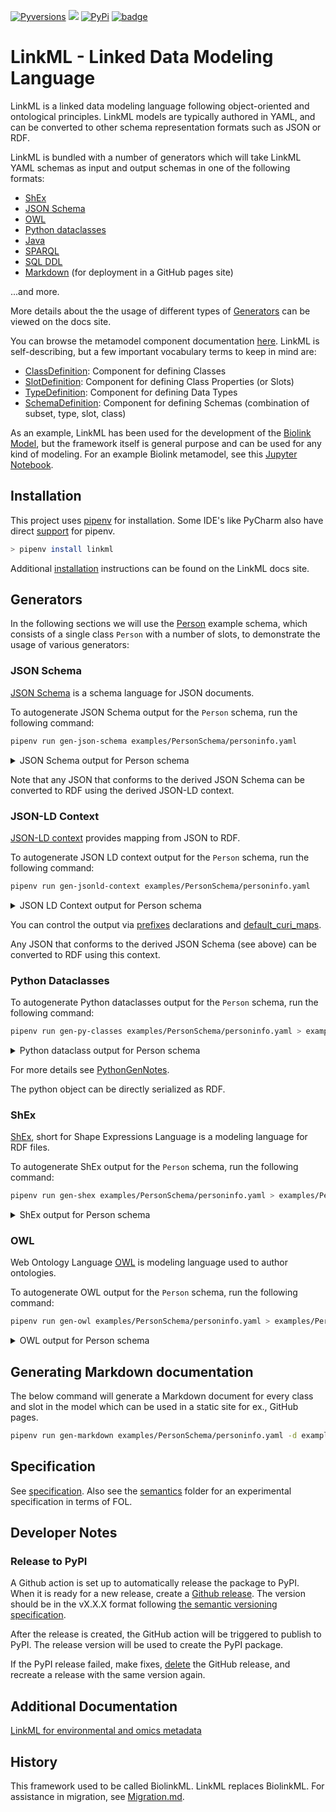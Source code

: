 [![Pyversions](https://img.shields.io/pypi/pyversions/linkml.svg)](https://pypi.python.org/pypi/linkml)
![](https://github.com/linkml/linkml/workflows/Build/badge.svg)
[![PyPi](https://img.shields.io/pypi/v/linkml.svg)](https://pypi.python.org/pypi/linkml)
[![badge](https://img.shields.io/badge/launch-binder-579ACA.svg)](https://mybinder.org/v2/gh/linkml/linkml/main?filepath=notebooks)

# LinkML - Linked Data Modeling Language

LinkML is a linked data modeling language following object-oriented and ontological principles. LinkML models are typically authored in YAML, and can be converted to other schema representation formats such as JSON or RDF.

LinkML is bundled with a number of generators which will take LinkML YAML schemas as input and output schemas in one of the following formats:

- [ShEx](https://linkml.io/linkml/generators/shex.html)
- [JSON Schema](https://linkml.io/linkml/generators/json-schema.html)
- [OWL](https://linkml.io/linkml/generators/owl.html)
- [Python dataclasses](https://linkml.io/linkml/generators/python.html)
- [Java](https://linkml.io/linkml/generators/java.html)
- [SPARQL](https://linkml.io/linkml/generators/sparql.html)
- [SQL DDL](https://linkml.io/linkml/generators/sqlddl.html)
- [Markdown](https://linkml.io/linkml/generators/markdown.html) (for deployment in a GitHub pages site)

...and more.

More details about the the usage of different types of [Generators](https://linkml.io/linkml/generators/index.html) can be viewed on the docs site.

You can browse the metamodel component documentation [here](https://linkml.github.io/linkml-model/docs). LinkML is self-describing, but a few important vocabulary terms to keep in mind are:
- [ClassDefinition](https://linkml.github.io/linkml-model/docs/ClassDefinition): Component for defining Classes
- [SlotDefinition](https://linkml.github.io/linkml-model/docs/SlotDefinition): Component for defining Class Properties (or Slots)
- [TypeDefinition](https://linkml.github.io/linkml-model/docs/TypeDefinition): Component for defining Data Types
- [SchemaDefinition](https://linkml.github.io/linkml-model/docs/SchemaDefinition): Component for defining Schemas (combination of subset, type, slot, class)

As an example, LinkML has been used for the development of the [Biolink Model](https://biolink.github.io/biolink-model/), but the framework itself is general purpose and can be used for any kind of modeling. For an example Biolink metamodel, see this [Jupyter Notebook](https://github.com/linkml/linkml/blob/main/notebooks/examples.ipynb).

## Installation

This project uses [pipenv](https://pipenv-fork.readthedocs.io/en/latest/) for installation. Some IDE's like PyCharm also have direct [support](https://www.jetbrains.com/help/pycharm/pipenv.html) for pipenv.

```bash
> pipenv install linkml
```

Additional [installation](https://linkml.io/linkml/intro/install.html) instructions can be found on the LinkML docs site.

## Generators

In the following sections we will use the [Person](https://linkml.io/linkml/intro/tutorial01.html#your-first-schema) example schema, which consists of a single class `Person` with a number of slots, to demonstrate the usage of various generators:

### JSON Schema

[JSON Schema](https://json-schema.org/) is a schema language for JSON documents.

To autogenerate JSON Schema output for the `Person` schema, run the following command:

```bash
pipenv run gen-json-schema examples/PersonSchema/personinfo.yaml
```

<details>
<summary>JSON Schema output for Person schema</summary>

```
{
   "$id": "https://w3id.org/linkml/examples/personinfo",
   "$schema": "http://json-schema.org/draft-07/schema#",
   "additionalProperties": true,
   "definitions": {
      "Address": {
         "additionalProperties": false,
         "description": "",
         "properties": {
            "city": {
               "type": "string"
            },
            "postal_code": {
               "type": "string"
            },
            "street": {
               "type": "string"
            }
         },
         "required": [],
         "title": "Address",
         "type": "object"
      },
      "Concept": {
         "additionalProperties": false,
         "description": "",
         "properties": {
            "description": {
               "type": "string"
            },
            "id": {
               "type": "string"
            },
            "image": {
               "type": "string"
            },
            "name": {
               "type": "string"
            }
         },
         "required": [
            "id"
         ],
         "title": "Concept",
         "type": "object"
      },
      "Container": {
         "additionalProperties": false,
         "description": "",
         "properties": {
            "organizations": {
               "items": {
                  "$ref": "#/definitions/Organization"
               },
               "type": "array"
            },
            "persons": {
               "items": {
                  "$ref": "#/definitions/Person"
               },
               "type": "array"
            }
         },
         "required": [],
         "title": "Container",
         "type": "object"
      },
      "DiagnosisConcept": {
         "additionalProperties": false,
         "description": "",
         "properties": {
            "description": {
               "type": "string"
            },
            "id": {
               "type": "string"
            },
            "image": {
               "type": "string"
            },
            "name": {
               "type": "string"
            }
         },
         "required": [
            "id"
         ],
         "title": "DiagnosisConcept",
         "type": "object"
      },
      "DiagnosisType": {
         "description": "",
         "enum": [],
         "title": "DiagnosisType",
         "type": "string"
      },
      "EmploymentEvent": {
         "additionalProperties": false,
         "description": "",
         "properties": {
            "duration": {
               "type": "number"
            },
            "employed_at": {
               "type": "string"
            },
            "ended_at_time": {
               "format": "date",
               "type": "string"
            },
            "is_current": {
               "type": "boolean"
            },
            "started_at_time": {
               "format": "date",
               "type": "string"
            }
         },
         "required": [],
         "title": "EmploymentEvent",
         "type": "object"
      },
      "Event": {
         "additionalProperties": false,
         "description": "",
         "properties": {
            "duration": {
               "type": "number"
            },
            "ended_at_time": {
               "format": "date",
               "type": "string"
            },
            "is_current": {
               "type": "boolean"
            },
            "started_at_time": {
               "format": "date",
               "type": "string"
            }
         },
         "required": [],
         "title": "Event",
         "type": "object"
      },
      "FamilialRelationship": {
         "additionalProperties": false,
         "description": "",
         "properties": {
            "ended_at_time": {
               "format": "date",
               "type": "string"
            },
            "related_to": {
               "type": "string"
            },
            "started_at_time": {
               "format": "date",
               "type": "string"
            },
            "type": {
               "$ref": "#/definitions/FamilialRelationshipType"
            }
         },
         "required": [
            "type",
            "related_to"
         ],
         "title": "FamilialRelationship",
         "type": "object"
      },
      "FamilialRelationshipType": {
         "description": "",
         "enum": [
            "SIBLING_OF",
            "PARENT_OF",
            "CHILD_OF"
         ],
         "title": "FamilialRelationshipType",
         "type": "string"
      },
      "GenderType": {
         "description": "",
         "enum": [
            "nonbinary man",
            "nonbinary woman",
            "transgender woman",
            "transgender man",
            "cisgender man",
            "cisgender woman"
         ],
         "title": "GenderType",
         "type": "string"
      },
      "MedicalEvent": {
         "additionalProperties": false,
         "description": "",
         "properties": {
            "diagnosis": {
               "$ref": "#/definitions/DiagnosisConcept"
            },
            "duration": {
               "type": "number"
            },
            "ended_at_time": {
               "format": "date",
               "type": "string"
            },
            "in_location": {
               "type": "string"
            },
            "is_current": {
               "type": "boolean"
            },
            "procedure": {
               "$ref": "#/definitions/ProcedureConcept"
            },
            "started_at_time": {
               "format": "date",
               "type": "string"
            }
         },
         "required": [],
         "title": "MedicalEvent",
         "type": "object"
      },
      "NamedThing": {
         "additionalProperties": false,
         "description": "A generic grouping for any identifiable entity",
         "properties": {
            "description": {
               "type": "string"
            },
            "id": {
               "type": "string"
            },
            "image": {
               "type": "string"
            },
            "name": {
               "type": "string"
            }
         },
         "required": [
            "id"
         ],
         "title": "NamedThing",
         "type": "object"
      },
      "Organization": {
         "additionalProperties": false,
         "description": "An organization such as a company or university",
         "properties": {
            "aliases": {
               "items": {
                  "type": "string"
               },
               "type": "array"
            },
            "description": {
               "type": "string"
            },
            "founding_date": {
               "type": "string"
            },
            "founding_location": {
               "type": "string"
            },
            "id": {
               "type": "string"
            },
            "image": {
               "type": "string"
            },
            "mission_statement": {
               "type": "string"
            },
            "name": {
               "type": "string"
            }
         },
         "required": [
            "id"
         ],
         "title": "Organization",
         "type": "object"
      },
      "Person": {
         "additionalProperties": false,
         "description": "A person (alive, dead, undead, or fictional).",
         "properties": {
            "age_in_years": {
               "type": "integer"
            },
            "aliases": {
               "items": {
                  "type": "string"
               },
               "type": "array"
            },
            "birth_date": {
               "type": "string"
            },
            "current_address": {
               "$ref": "#/definitions/Address",
               "description": "The address at which a person currently lives"
            },
            "description": {
               "type": "string"
            },
            "gender": {
               "$ref": "#/definitions/GenderType"
            },
            "has_employment_history": {
               "items": {
                  "$ref": "#/definitions/EmploymentEvent"
               },
               "type": "array"
            },
            "has_familial_relationships": {
               "items": {
                  "$ref": "#/definitions/FamilialRelationship"
               },
               "type": "array"
            },
            "has_medical_history": {
               "items": {
                  "$ref": "#/definitions/MedicalEvent"
               },
               "type": "array"
            },
            "id": {
               "type": "string"
            },
            "image": {
               "type": "string"
            },
            "name": {
               "type": "string"
            },
            "primary_email": {
               "pattern": "^\\S+@[\\S+\\.]+\\S+",
               "type": "string"
            }
         },
         "required": [
            "id"
         ],
         "title": "Person",
         "type": "object"
      },
      "Place": {
         "additionalProperties": false,
         "description": "",
         "properties": {
            "aliases": {
               "items": {
                  "type": "string"
               },
               "type": "array"
            },
            "id": {
               "type": "string"
            },
            "name": {
               "type": "string"
            }
         },
         "required": [
            "id"
         ],
         "title": "Place",
         "type": "object"
      },
      "ProcedureConcept": {
         "additionalProperties": false,
         "description": "",
         "properties": {
            "description": {
               "type": "string"
            },
            "id": {
               "type": "string"
            },
            "image": {
               "type": "string"
            },
            "name": {
               "type": "string"
            }
         },
         "required": [
            "id"
         ],
         "title": "ProcedureConcept",
         "type": "object"
      },
      "Relationship": {
         "additionalProperties": false,
         "description": "",
         "properties": {
            "ended_at_time": {
               "format": "date",
               "type": "string"
            },
            "related_to": {
               "type": "string"
            },
            "started_at_time": {
               "format": "date",
               "type": "string"
            },
            "type": {
               "type": "string"
            }
         },
         "required": [],
         "title": "Relationship",
         "type": "object"
      }
   },
   "properties": {},
   "title": "personinfo",
   "type": "object"
}
```
</details>

Note that any JSON that conforms to the derived JSON Schema can be converted to RDF using the derived JSON-LD context.

### JSON-LD Context

[JSON-LD context](https://www.w3.org/TR/json-ld/#the-context) provides mapping from JSON to RDF.

To autogenerate JSON LD context output for the `Person` schema, run the following command:

```bash
pipenv run gen-jsonld-context examples/PersonSchema/personinfo.yaml
```

<details>
<summary>JSON LD Context output for Person schema</summary>

```
{
   "_comments": "Auto generated from personinfo.yaml by jsonldcontextgen.py version: 0.1.1\n    Generation date: 2021-09-13 12:01\n    Schema: personinfo\n    \n    id: https://w3id.org/linkml/examples/personinfo\n    description: Information about people, based on [schema.org](http://schema.org)\n    license: https://creativecommons.org/publicdomain/zero/1.0/\n    ",
   "@context": {
      "GSSO": {
         "@id": "http://purl.obolibrary.org/obo/GSSO_",
         "@prefix": true
      },
      "famrel": "https://example.org/FamilialRelations#",
      "linkml": "https://w3id.org/linkml/",
      "personinfo": "https://w3id.org/linkml/examples/personinfo/",
      "prov": "http://www.w3.org/ns/prov#",
      "rdf": "http://www.w3.org/1999/02/22-rdf-syntax-ns#",
      "rdfs": "http://www.w3.org/2000/01/rdf-schema#",
      "schema": "http://schema.org/",
      "skos": "http://example.org/UNKNOWN/skos/",
      "xsd": "http://www.w3.org/2001/XMLSchema#",
      "@vocab": "https://w3id.org/linkml/examples/personinfo/",
      "age_in_years": {
         "@type": "xsd:integer"
      },
      "birth_date": {
         "@id": "schema:birthDate"
      },
      "current_address": {
         "@type": "@id"
      },
      "description": {
         "@id": "schema:description"
      },
      "diagnosis": {
         "@type": "@id"
      },
      "duration": {
         "@type": "xsd:float"
      },
      "employed_at": {
         "@type": "@id"
      },
      "ended_at_time": {
         "@type": "xsd:date",
         "@id": "prov:endedAtTime"
      },
      "founding_location": {
         "@type": "@id"
      },
      "gender": {
         "@context": {
            "@vocab": "@null",
            "text": "skos:notation",
            "description": "skos:prefLabel",
            "meaning": "@id"
         },
         "@id": "schema:gender"
      },
      "has_employment_history": {
         "@type": "@id"
      },
      "has_familial_relationships": {
         "@type": "@id"
      },
      "has_medical_history": {
         "@type": "@id"
      },
      "id": "@id",
      "image": {
         "@id": "schema:image"
      },
      "in_location": {
         "@type": "@id"
      },
      "is_current": {
         "@type": "xsd:boolean"
      },
      "name": {
         "@id": "schema:name"
      },
      "organizations": {
         "@type": "@id"
      },
      "persons": {
         "@type": "@id"
      },
      "primary_email": {
         "@id": "schema:email"
      },
      "procedure": {
         "@type": "@id"
      },
      "related_to": {
         "@type": "@id"
      },
      "started_at_time": {
         "@type": "xsd:date",
         "@id": "prov:startedAtTime"
      },
      "Address": {
         "@id": "schema:PostalAddress"
      },
      "Organization": {
         "@id": "schema:Organization"
      },
      "Person": {
         "@id": "schema:Person"
      }
   }
}
```
</details>

You can control the output via [prefixes](https://linkml.io/linkml-model/docs/prefixes.html) declarations and [default_curi_maps](https://linkml.io/linkml-model/docs/default_curi_maps.html).

Any JSON that conforms to the derived JSON Schema (see above) can be converted to RDF using this context.

### Python Dataclasses

To autogenerate Python dataclasses output for the `Person` schema, run the following command:

```bash
pipenv run gen-py-classes examples/PersonSchema/personinfo.yaml > examples/PersonSchema/personinfo.py
```

<details>
<summary>Python dataclass output for Person schema</summary>

```python
@dataclass
class NamedThing(YAMLRoot):
    """
    A generic grouping for any identifiable entity
    """
    _inherited_slots: ClassVar[List[str]] = []

    class_class_uri: ClassVar[URIRef] = PERSONINFO.NamedThing
    class_class_curie: ClassVar[str] = "personinfo:NamedThing"
    class_name: ClassVar[str] = "NamedThing"
    class_model_uri: ClassVar[URIRef] = PERSONINFO.NamedThing

    id: Union[str, NamedThingId] = None
    name: Optional[str] = None
    description: Optional[str] = None
    image: Optional[str] = None

    def __post_init__(self, *_: List[str], **kwargs: Dict[str, Any]):
        if self._is_empty(self.id):
            self.MissingRequiredField("id")
        if not isinstance(self.id, NamedThingId):
            self.id = NamedThingId(self.id)

        if self.name is not None and not isinstance(self.name, str):
            self.name = str(self.name)

        if self.description is not None and not isinstance(self.description, str):
            self.description = str(self.description)

        if self.image is not None and not isinstance(self.image, str):
            self.image = str(self.image)

        super().__post_init__(**kwargs)
```
</details>

For more details see [PythonGenNotes](linkml/generators/PythonGenNotes.md).

The python object can be directly serialized as RDF.

### ShEx

[ShEx](http://shex.io/shex-semantics/index.html), short for Shape Expressions Language is a modeling language for RDF files.

To autogenerate ShEx output for the `Person` schema, run the following command:

```bash
pipenv run gen-shex examples/PersonSchema/personinfo.yaml > examples/PersonSchema/personinfo.shexj
```

<details>
<summary>ShEx output for Person schema</summary>

```
BASE <https://w3id.org/linkml/examples/personinfo/>
PREFIX rdf: <http://www.w3.org/1999/02/22-rdf-syntax-ns#>
PREFIX xsd: <http://www.w3.org/2001/XMLSchema#>
PREFIX linkml: <https://w3id.org/linkml/>
PREFIX schema: <http://schema.org/>
PREFIX prov: <http://www.w3.org/ns/prov#>


linkml:String xsd:string

linkml:Integer xsd:integer

linkml:Boolean xsd:boolean

linkml:Float xsd:float

linkml:Double xsd:double

linkml:Decimal xsd:decimal

linkml:Time xsd:dateTime

linkml:Date xsd:date

linkml:Datetime xsd:dateTime

linkml:Uriorcurie IRI

linkml:Uri IRI

linkml:Ncname xsd:string

linkml:Objectidentifier IRI

linkml:Nodeidentifier NONLITERAL

<Address> CLOSED {
    (  $<Address_tes> (  <street> @linkml:String ? ;
          <city> @linkml:String ? ;
          <postal_code> @linkml:String ?
       ) ;
       rdf:type [ schema:PostalAddress ] ?
    )
}

<Concept>  (
    CLOSED {
       (  $<Concept_tes> (  &<NamedThing_tes> ;
             rdf:type [ <NamedThing> ] ?
          ) ;
          rdf:type [ <Concept> ]
       )
    } OR @<DiagnosisConcept> OR @<ProcedureConcept>
)

<Container> CLOSED {
    (  $<Container_tes> (  <persons> @<Person> * ;
          <organizations> @<Organization> *
       ) ;
       rdf:type [ <Container> ] ?
    )
}

<DiagnosisConcept> CLOSED {
    (  $<DiagnosisConcept_tes> (  &<Concept_tes> ;
          rdf:type [ <Concept> ] ?
       ) ;
       rdf:type [ <DiagnosisConcept> ]
    )
}

<EmploymentEvent> CLOSED {
    (  $<EmploymentEvent_tes> (  &<Event_tes> ;
          rdf:type [ <Event> ] ? ;
          <employed_at> @<Organization> ?
       ) ;
       rdf:type [ <EmploymentEvent> ] ?
    )
}

<Event>  (
    CLOSED {
       (  $<Event_tes> (  prov:startedAtTime @linkml:Date ? ;
             prov:endedAtTime @linkml:Date ? ;
             <duration> @linkml:Float ? ;
             <is_current> @linkml:Boolean ?
          ) ;
          rdf:type [ <Event> ] ?
       )
    } OR @<EmploymentEvent> OR @<MedicalEvent>
)

<FamilialRelationship> CLOSED {
    (  $<FamilialRelationship_tes> (  &<Relationship_tes> ;
          rdf:type [ <Relationship> ] ? ;
          <type> @<FamilialRelationshipType> ;
          <related_to> @<Person>
       ) ;
       rdf:type [ <FamilialRelationship> ] ?
    )
}

<HasAliases> {
    (  $<HasAliases_tes> <aliases> @linkml:String * ;
       rdf:type [ <HasAliases> ] ?
    )
}

<MedicalEvent> CLOSED {
    (  $<MedicalEvent_tes> (  &<Event_tes> ;
          rdf:type [ <Event> ] ? ;
          <in_location> @<Place> ? ;
          <diagnosis> @<DiagnosisConcept> ? ;
          <procedure> @<ProcedureConcept> ?
       ) ;
       rdf:type [ <MedicalEvent> ] ?
    )
}

<NamedThing>  (
    CLOSED {
       (  $<NamedThing_tes> (  schema:name @linkml:String ? ;
             schema:description @linkml:String ? ;
             schema:image @linkml:String ?
          ) ;
          rdf:type [ <NamedThing> ]
       )
    } OR @<Concept> OR @<Organization> OR @<Person>
)

<Organization> CLOSED {
    (  $<Organization_tes> (  &<NamedThing_tes> ;
          rdf:type [ <NamedThing> ] ? ;
          &<HasAliases_tes> ;
          rdf:type [ <HasAliases> ] ? ;
          <mission_statement> @linkml:String ? ;
          <founding_date> @linkml:String ? ;
          <founding_location> @<Place> ? ;
          <aliases> @linkml:String *
       ) ;
       rdf:type [ schema:Organization ]
    )
}

<Person> CLOSED {
    (  $<Person_tes> (  &<NamedThing_tes> ;
          rdf:type [ <NamedThing> ] ? ;
          &<HasAliases_tes> ;
          rdf:type [ <HasAliases> ] ? ;
          <primary_email> @linkml:String ? ;
          schema:birthDate @linkml:String ? ;
          <age_in_years> @linkml:Integer ? ;
          schema:gender @<GenderType> ? ;
          <current_address> @<Address> ? ;
          <has_employment_history> @<EmploymentEvent> * ;
          <has_familial_relationships> @<FamilialRelationship> * ;
          <has_medical_history> @<MedicalEvent> * ;
          <aliases> @linkml:String *
       ) ;
       rdf:type [ schema:Person ]
    )
}

<Place> CLOSED {
    (  $<Place_tes> (  &<HasAliases_tes> ;
          rdf:type [ <HasAliases> ] ? ;
          schema:name @linkml:String ? ;
          <aliases> @linkml:String *
       ) ;
       rdf:type [ <Place> ]
    )
}

<ProcedureConcept> CLOSED {
    (  $<ProcedureConcept_tes> (  &<Concept_tes> ;
          rdf:type [ <Concept> ] ?
       ) ;
       rdf:type [ <ProcedureConcept> ]
    )
}

<Relationship>  (
    CLOSED {
       (  $<Relationship_tes> (  prov:startedAtTime @linkml:Date ? ;
             prov:endedAtTime @linkml:Date ? ;
             <related_to> @linkml:String ? ;
             <type> @linkml:String ?
          ) ;
          rdf:type [ <Relationship> ] ?
       )
    } OR @<FamilialRelationship>
)

<WithLocation> {
    (  $<WithLocation_tes> <in_location> @<Place> ? ;
       rdf:type [ <WithLocation> ] ?
    )
}
```
</details>

### OWL

Web Ontology Language [OWL](https://www.w3.org/TR/2012/REC-owl2-overview-20121211/) is modeling language used to author ontologies.

To autogenerate OWL output for the `Person` schema, run the following command:

```bash
pipenv run gen-owl examples/PersonSchema/personinfo.yaml > examples/PersonSchema/personinfo.owl.ttl
```

<details>
<summary>OWL output for Person schema</summary>

```turtle
<https://w3id.org/linkml/examples/personinfo/Person> a owl:Class,
        linkml:ClassDefinition ;
    rdfs:label "Person" ;
    rdfs:subClassOf [ a owl:Restriction ;
            owl:maxQualifiedCardinality 1 ;
            owl:onClass linkml:Integer ;
            owl:onProperty <https://w3id.org/linkml/examples/personinfo/age_in_years> ],
        [ a owl:Restriction ;
            owl:allValuesFrom <https://w3id.org/linkml/examples/personinfo/EmploymentEvent> ;
            owl:onProperty <https://w3id.org/linkml/examples/personinfo/has_employment_history> ],
        [ a owl:Restriction ;
            owl:maxQualifiedCardinality 1 ;
            owl:onClass linkml:String ;
            owl:onProperty <https://w3id.org/linkml/examples/personinfo/primary_email> ],
        [ a owl:Restriction ;
            owl:maxQualifiedCardinality 1 ;
            owl:onClass linkml:String ;
            owl:onProperty <https://w3id.org/linkml/examples/personinfo/birth_date> ],
        [ a owl:Restriction ;
            owl:maxQualifiedCardinality 1 ;
            owl:onClass <http://UNKNOWN.org/GenderType> ;
            owl:onProperty <https://w3id.org/linkml/examples/personinfo/gender> ],
        [ a owl:Restriction ;
            owl:allValuesFrom <https://w3id.org/linkml/examples/personinfo/MedicalEvent> ;
            owl:onProperty <https://w3id.org/linkml/examples/personinfo/has_medical_history> ],
        [ a owl:Restriction ;
            owl:allValuesFrom <https://w3id.org/linkml/examples/personinfo/FamilialRelationship> ;
            owl:onProperty <https://w3id.org/linkml/examples/personinfo/has_familial_relationships> ],
        [ a owl:Restriction ;
            owl:maxQualifiedCardinality 1 ;
            owl:onClass <https://w3id.org/linkml/examples/personinfo/Address> ;
            owl:onProperty <https://w3id.org/linkml/examples/personinfo/current_address> ],
        [ a owl:Restriction ;
            owl:allValuesFrom linkml:String ;
            owl:onProperty linkml:aliases ],
        <https://w3id.org/linkml/examples/personinfo/HasAliases>,
        <https://w3id.org/linkml/examples/personinfo/NamedThing> ;
    skos:definition "A person (alive, dead, undead, or fictional)." ;
    skos:exactMatch <http://schema.org/Person> .
```
</details>

## Generating Markdown documentation

The below command will generate a Markdown document for every class and slot in the model which can be used in a static site for ex., GitHub pages.

```bash
pipenv run gen-markdown examples/PersonSchema/personinfo.yaml -d examples/PersonSchema/personinfomd
```

## Specification

See [specification](https://linkml.io/linkml/specifications/linkml-spec.html). Also see the [semantics](semantics) folder for an experimental specification in terms of FOL.

## Developer Notes

### Release to PyPI

A Github action is set up to automatically release the package to PyPI. When it is ready for a new release, create a [Github release](https://github.com/linkml/releases). The version should be in the vX.X.X format following [the semantic versioning specification](https://semver.org/).

After the release is created, the GitHub action will be triggered to publish to PyPI. The release version will be used to create the PyPI package.

If the PyPI release failed, make fixes, [delete](https://docs.github.com/en/enterprise/2.16/user/github/administering-a-repository/editing-and-deleting-releases#deleting-a-release) the GitHub release, and recreate a release with the same version again.

## Additional Documentation

[LinkML for environmental and omics metadata](https://docs.google.com/presentation/d/1xK__vZdv0jHtOu0eOTzGUJeDt9YMVOGR1jxIXTtdXDM/edit?usp=sharing)

## History

This framework used to be called BiolinkML. LinkML replaces BiolinkML. For assistance in migration, see [Migration.md](Migration.md).

